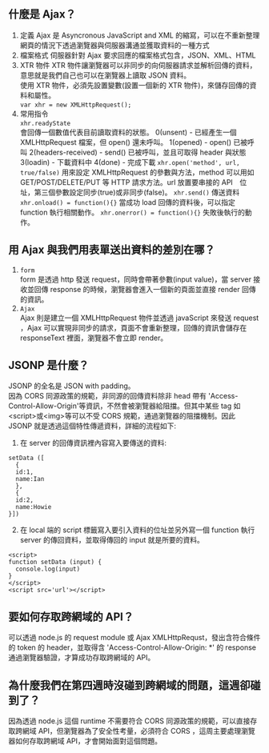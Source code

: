 ## 什麼是 Ajax？
1. 定義
Ajax 是 Asyncronous JavaScript and XML 的縮寫，可以在不重新整理網頁的情況下透過瀏覽器與伺服器溝通並獲取資料的一種方式
2. 檔案格式
伺服器針對 Ajax 要求回應的檔案格式包含，JSON、XML、HTML
3. XTR 物件
XTR 物件讓瀏覽器可以非同步的向伺服器請求並解析回傳的資料，意思就是我們自己也可以在瀏覽器上讀取 JSON 資料。  
使用 XTR 物件，必須先設置變數(設置一個新的 XTR 物件)，來儲存回傳的資料和屬性。  
``var xhr = new XMLHttpRequest();``
4. 常用指令  
``xhr.readyState``   
會回傳一個數值代表目前讀取資料的狀態。
0(unsent) - 已經產生一個 XMLHttpRequest 檔案，但 open() 還未呼叫。
1(opened) - open() 已被呼叫
2(headers-received) - send() 已被呼叫，並且可取得 header 與狀態
3(loadin) - 下載資料中
4(done) - 完成下載
``xhr.open('method', url, true/false)``
用來設定 XMLHttpRequest 的參數與方法，method 可以用如 GET/POST/DELETE/PUT 等 HTTP 請求方法。url 放置要串接的 API　位址，第三個參數設定同步(true)或非同步(false)。 
``xhr.send()``
傳送資料
``xhr.onload() = function(){}``
當成功 load 回傳的資料後，可以指定 function 執行相關動作。
``xhr.onerror() = function(){}``
失敗後執行的動作。

## 用 Ajax 與我們用表單送出資料的差別在哪？
1. ``form``  
form 是透過 http 發送 request，同時會帶著參數(input value)，當 server 接收並回傳 response 的時候，瀏覽器會進入一個新的頁面並直接 render 回傳的資訊。  
2. ``Ajax``  
Ajax 則是建立一個 XMLHttpRequest 物件並透過 javaScript 來發送 request ，Ajax 可以實現非同步的請求，頁面不會重新整理，回傳的資訊會儲存在 responseText 裡面，瀏覽器不會立即 render。

## JSONP 是什麼？
JSONP 的全名是 JSON with padding。  
因為 CORS 同源政策的規範，非同源的回傳資料除非 head 帶有 'Access-Control-Allow-Origin'等資訊，不然會被瀏覽器給阻擋。但其中某些 tag 如 &lt;script&gt;或&lt;img&gt;等可以不受 CORS 規範，通過瀏覽器的阻擋機制。因此 JSONP 就是透過這個特性傳遞資料，詳細的流程如下:
1. 在 server 的回傳資訊裡內容寫入要傳送的資料:
```
setData ([
  {
  id:1,
  name:Ian
  },
  {
  id:2,
  name:Howie
}])
```
2. 在 local 端的 script 標籤寫入要引入資料的位址並另外寫一個 function 執行 server 的傳回資料，並取得傳回的 input 就是所要的資料。
```
<script>
function setData (input) {
  console.log(input)
}
</script>
<script src='url'></script>
```

## 要如何存取跨網域的 API？
可以透過 node.js 的 request module 或 Ajax XMLHttpRequst，發出含符合條件的 token 的 header，並取得含 'Access-Control-Allow-Origin: *' 的 response 通過瀏覽器驗證，才算成功存取跨網域的 API。 

## 為什麼我們在第四週時沒碰到跨網域的問題，這週卻碰到了？
因為透過 node.js 這個 runtime 不需要符合 CORS 同源政策的規範，可以直接存取跨網域 API，但瀏覽器為了安全性考量，必須符合 CORS ，這周主要處理瀏覽器如何存取跨網域 API，才會開始面對這個問題。
